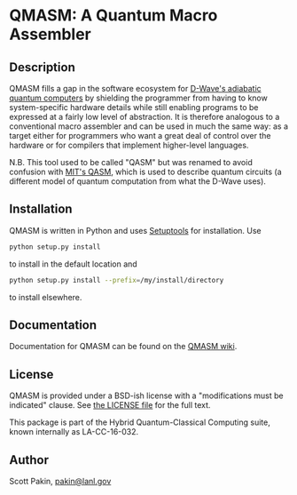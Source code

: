 QMASM: A Quantum Macro Assembler
================================

Description
-----------

QMASM fills a gap in the software ecosystem for [D-Wave's adiabatic quantum computers](http://www.dwavesys.com/) by shielding the programmer from having to know system-specific hardware details while still enabling programs to be expressed at a fairly low level of abstraction.  It is therefore analogous to a conventional macro assembler and can be used in much the same way: as a target either for programmers who want a great deal of control over the hardware or for compilers that implement higher-level languages.

N.B. This tool used to be called "QASM" but was renamed to avoid confusion with [MIT's QASM](http://www.media.mit.edu/quanta/quanta-web/projects/qasm-tools/), which is used to describe quantum circuits (a different model of quantum computation from what the D-Wave uses).

Installation
------------

QMASM is written in Python and uses [Setuptools](https://pythonhosted.org/an_example_pypi_project/setuptools.html) for installation.  Use
```bash
python setup.py install
```
to install in the default location and
```bash
python setup.py install --prefix=/my/install/directory
```
to install elsewhere.

Documentation
-------------

Documentation for QMASM can be found on the [QMASM wiki](https://github.com/losalamos/qmasm/wiki).

License
-------

QMASM is provided under a BSD-ish license with a "modifications must be indicated" clause.  See [the LICENSE file](http://github.com/losalamos/qmasm/blob/master/LICENSE.md) for the full text.

This package is part of the Hybrid Quantum-Classical Computing suite, known internally as LA-CC-16-032.

Author
------

Scott Pakin, <pakin@lanl.gov>
